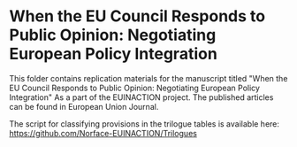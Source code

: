 # When the EU Council Responds to Public Opinion: Negotiating European Policy Integration
This folder contains replication materials for the manuscript titled "When the EU Council Responds to Public Opinion: Negotiating European Policy Integration" As a part of the EUINACTION project.  The published articles can be found in European Union Journal.

The script for classifying provisions in the  trilogue tables is available here: https://github.com/Norface-EUINACTION/Trilogues 
